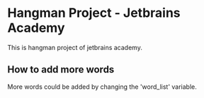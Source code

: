 # Hangman Project - Jetbrains Academy
This is hangman project of jetbrains academy. 
## How to add more words
More words could be added by changing the 'word_list' variable.
